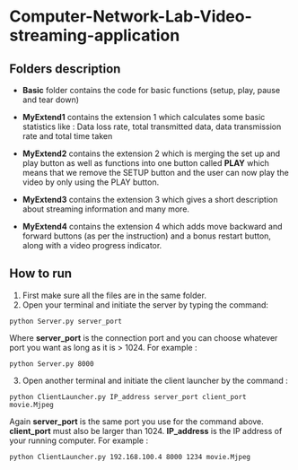 # Computer-Network-Lab-Video-streaming-application
## Folders description
- **Basic** folder contains the code for basic functions (setup, play, pause and tear down)
- **MyExtend1**  contains the extension 1 which calculates some basic statistics like : Data loss rate, total transmitted data, data transmission rate and total time taken 
- **MyExtend2** contains the extension 2 which is merging the set up and play button as well as functions into one button called **PLAY** which means that we remove the SETUP button and the user can now play the video by only using the PLAY button. 

- **MyExtend3** contains the extension 3 which gives a short description about streaming information and many more.

- **MyExtend4** contains the extension 4 which adds move backward and forward buttons (as per the instruction) and a bonus restart button, along with a video progress indicator.



## How to run
1.  First make sure all the files are in the same folder.  
2. Open your terminal and initiate the server by typing the command:
 ```
 python Server.py server_port
 ```
 
 Where **server_port**  is the connection port and you can choose whatever port you want as long as it is > 1024. For example : 
```
python Server.py 8000
```

3. Open another terminal and initiate the client launcher by the command : 

```
python ClientLauncher.py IP_address server_port client_port movie.Mjpeg
```

Again **server_port** is the same port you use for the command above. **client_port** must also be larger than 1024. **IP_address** is the IP address of your running computer. 
For example : 
```
python ClientLauncher.py 192.168.100.4 8000 1234 movie.Mjpeg
```

